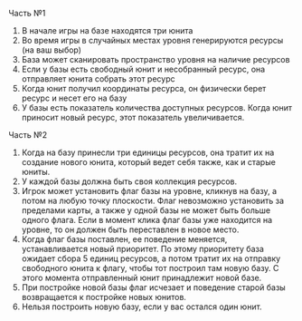 Часть №1

1. В начале игры на базе находятся три юнита
2. Во время игры в случайных местах уровня генерируются ресурсы (на ваш выбор)
3. База может сканировать пространство уровня на наличие ресурсов
4. Если у базы есть свободный юнит и несобранный ресурс, она отправляет юнита собрать этот ресурс
5. Когда юнит получил координаты ресурса, он физически берет ресурс и несет его на базу
6. У базы есть показатель количества доступных ресурсов. Когда юнит приносит новый ресурс, этот показатель увеличивается.

Часть №2

1. Когда на базу принесли три единицы ресурсов, она тратит их на создание нового юнита, который ведет себя также, как и старые юниты.
2. У каждой базы должна быть своя коллекция ресурсов.
3. Игрок может установить флаг базы на уровне, кликнув на базу, а потом на любую точку плоскости. Флаг невозможно установить за пределами карты, а также у одной базы не может быть больше одного флага. Если в момент клика флаг базы уже находится на уровне, то он должен быть переставлен в новое место.
4. Когда флаг базы поставлен, ее поведение меняется, устанавливается новый приоритет. По этому приоритету база ожидает сбора 5 единиц ресурсов, а потом тратит их на отправку свободного юнита к флагу, чтобы тот построил там новую базу. С этого момента отправленный юнит принадлежит новой базе.
5. При постройке новой базы флаг исчезает и поведение старой базы возвращается к постройке новых юнитов.
6. Нельзя построить новую базу, если у вас остался один юнит.